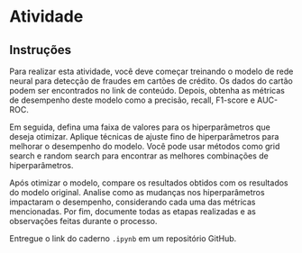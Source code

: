 # Atividade

## Instruções

Para realizar esta atividade, você deve começar treinando o modelo de rede neural para detecção de fraudes em cartões de crédito. Os dados do cartão podem ser encontrados no link de conteúdo. Depois, obtenha as métricas de desempenho deste modelo como a precisão, recall, F1-score e AUC-ROC.  


Em seguida, defina uma faixa de valores para os hiperparâmetros que deseja otimizar. Aplique técnicas de ajuste fino de hiperparâmetros para melhorar o desempenho do modelo. Você pode usar métodos como grid search e random search para encontrar as melhores combinações de hiperparâmetros.


Após otimizar o modelo, compare os resultados obtidos com os resultados do modelo original. Analise como as mudanças nos hiperparâmetros impactaram o desempenho, considerando cada uma das métricas mencionadas. Por fim, documente todas as etapas realizadas e as observações feitas durante o processo.


Entregue o link do caderno `.ipynb` em um repositório GitHub.